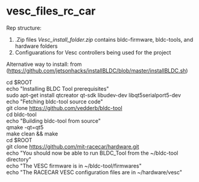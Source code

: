 # vesc_files_rc_car

Rep structure:

  1. .Zip  files *Vesc_install_folder.zip* contains bldc-firmware, bldc-tools, and hardware folders
  2. Configuarations for Vesc controllers being used for the project
  
Alternative way to install:
from (https://github.com/jetsonhacks/installBLDC/blob/master/installBLDC.sh)

cd $ROOT\
echo "Installing BLDC Tool prerequisites" \
sudo apt-get install qtcreator qt-sdk libudev-dev libqt5serialport5-dev \
echo "Fetching bldc-tool source code" \
git clone https://github.com/vedderb/bldc-tool \
cd bldc-tool \
echo "Building bldc-tool from source" \
qmake -qt=qt5 \
make clean && make \
cd $ROOT \
git clone https://github.com/mit-racecar/hardware.git \
echo "You should now be able to run BLDC_Tool from the ~/bldc-tool directory" \
echo "The VESC firmware is in ~/bldc-tool/firmwares" \
echo "The RACECAR VESC configuration files are in ~/hardware/vesc" 
